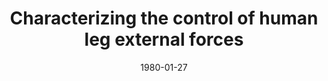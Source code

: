 ---
title: "Characterizing the control of human leg external forces"
collection: publications
permalink: /publication/CO-7
date: 1980-01-27
venue: 'Engineering'
link: 'https://www.youtube.com/watch?v=FxQMNlLwlO8&t=41s&ab_channel=BioMechanic'
citation: '<b>Kudzia P.</b>, Robinovitch S., and Donelan M., Characterizing the control of human leg external forces, <i>Canadian Society of Biomechanics</i>. Virtual Conference  <b>2021</b>'
---